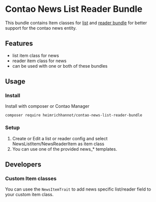 # Contao News List Reader Bundle

This bundle contains Item classes for [list](https://github.com/heimrichhannot/contao-list-bundle) and [reader bundle](https://github.com/heimrichhannot/contao-reader-bundle) for better support for the contao news entity.

## Features
- list item class for news
- reader item class for news
- can be used with one or both of these bundles

## Usage

### Install

Install with composer or Contao Manager

```
composer require heimrichhannot/contao-news-list-reader-bundle
```
   
### Setup

1. Create or Edit a list or reader config and select NewsListItem/NewsReaderItem as item class
1. You can use one of the provided news_* templates.

## Developers

### Custom Item classes

You can usee the `NewsItemTrait` to add news specific list/reader field to your custom item class.
